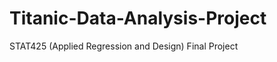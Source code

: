 Titanic-Data-Analysis-Project
=============================

STAT425 (Applied Regression and Design) Final Project